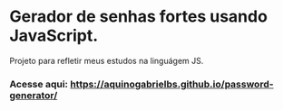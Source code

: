 # Gerador de senhas fortes usando JavaScript.
Projeto para refletir meus estudos na linguágem JS.

### Acesse aqui: https://aquinogabrielbs.github.io/password-generator/
